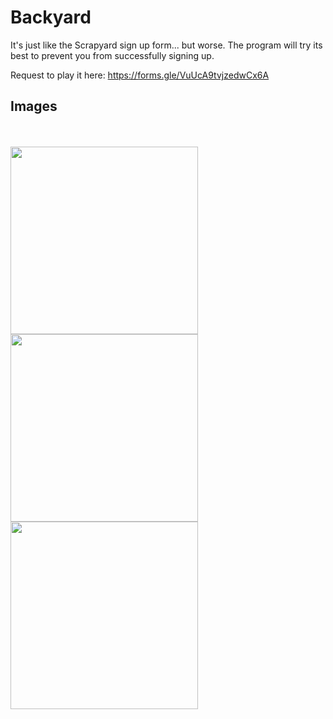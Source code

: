 # Backyard 
It's just like the Scrapyard sign up form... but worse. The program will try its best to prevent you from successfully signing up. 

Request to play it here: https://forms.gle/VuUcA9tvjzedwCx6A 

## Images 
<br>
<br>
<img align="center" src="https://i.imgur.com/xcssD6W.png" data-canonical-src="https://i.imgur.com/xcssD6W.png" width="300" />
<br>
<img align="center" src="https://i.imgur.com/1zYChsx.png" data-canonical-src="https://i.imgur.com/1zYChsx.png" width="300" />
<br>
<img align="center" src="https://i.imgur.com/wXTcrKH.png" data-canonical-src="https://i.imgur.com/wXTcrKH.png" width="300" /> 
